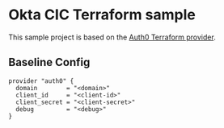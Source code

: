 # Okta CIC Terraform sample

This sample project is based on the [Auth0 Terraform provider](https://github.com/auth0/terraform-provider-auth0).

## Baseline Config

```
provider "auth0" {
  domain        = "<domain>"
  client_id     = "<client-id>"
  client_secret = "<client-secret>"
  debug         = "<debug>"
}
```
